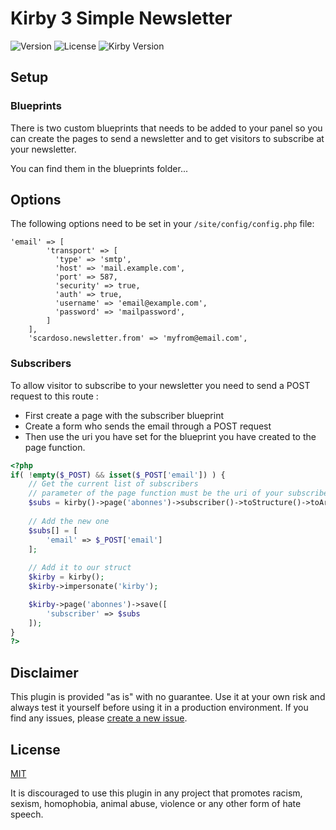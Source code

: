 # Kirby 3 Simple Newsletter

![Version](https://img.shields.io/badge/version-0.1-green.svg) ![License](https://img.shields.io/badge/license-MIT-green.svg) ![Kirby Version](https://img.shields.io/badge/Kirby-3.0%2B-red.svg)

## Setup

### Blueprints
There is two custom blueprints that needs to be added to your panel so you can create the pages 
to send a newsletter and to get visitors to subscribe at your newsletter.

You can find them in the blueprints folder...

## Options

The following options need to be set in your `/site/config/config.php` file:

```
'email' => [
        'transport' => [
          'type' => 'smtp',
          'host' => 'mail.example.com',
          'port' => 587,
          'security' => true,
          'auth' => true,
          'username' => 'email@example.com',
          'password' => 'mailpassword',
        ]
    ],
    'scardoso.newsletter.from' => 'myfrom@email.com',
```

### Subscribers
To allow visitor to subscribe to your newsletter you need to send a POST request to this route :

- First create a page with the subscriber blueprint
- Create a form who sends the email through a POST request
- Then use the uri you have set for the blueprint you have created to the page function.

```php
<?php
if( !empty($_POST) && isset($_POST['email']) ) {
    // Get the current list of subscribers
    // parameter of the page function must be the uri of your subscriber page
    $subs = kirby()->page('abonnes')->subscriber()->toStructure()->toArray();
    
    // Add the new one
    $subs[] = [
        'email' => $_POST['email']
    ];
    
    // Add it to our struct
    $kirby = kirby();
    $kirby->impersonate('kirby');

    $kirby->page('abonnes')->save([
        'subscriber' => $subs
    ]);
}
?>
```

## Disclaimer

This plugin is provided "as is" with no guarantee. Use it at your own risk and always test it yourself before using it in a production environment. If you find any issues, please [create a new issue](https://github.com/username/plugin-name/issues/new).

## License

[MIT](https://opensource.org/licenses/MIT)

It is discouraged to use this plugin in any project that promotes racism, sexism, homophobia, animal abuse, violence or any other form of hate speech.